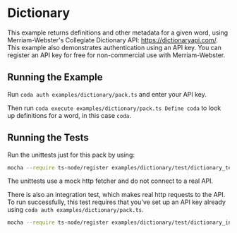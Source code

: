 # Dictionary

This example returns definitions and other metadata for a given word, using Merriam-Webster's
Collegiate Dictionary API: https://dictionaryapi.com/. This example also demonstrates
authentication using an API key. You can register an API key for free for non-commercial use
with Merriam-Webster.

## Running the Example

Run `coda auth examples/dictionary/pack.ts` and enter your API key.

Then run `coda execute examples/dictionary/pack.ts Define coda` to look
up definitions for a word, in this case `coda`.

## Running the Tests

Run the unittests just for this pack by using:

```bash
mocha --require ts-node/register examples/dictionary/test/dictionary_test.ts
```

The unittests use a mock http fetcher and do not connect to a real API.

There is also an integration test, which makes real http requests to the API.
To run successfully, this test requires that you've set up an API key already
using `coda auth examples/dictionary/pack.ts`.

```bash
mocha --require ts-node/register examples/dictionary/test/dictionary_integration.ts
```
